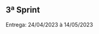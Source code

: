 <h2 style="font -weight: bold; margin=bottom: margin-bottom: 0px">
    3ª Sprint
</h2>
<p>Entrega: 24/04/2023 à 14/05/2023</p>
